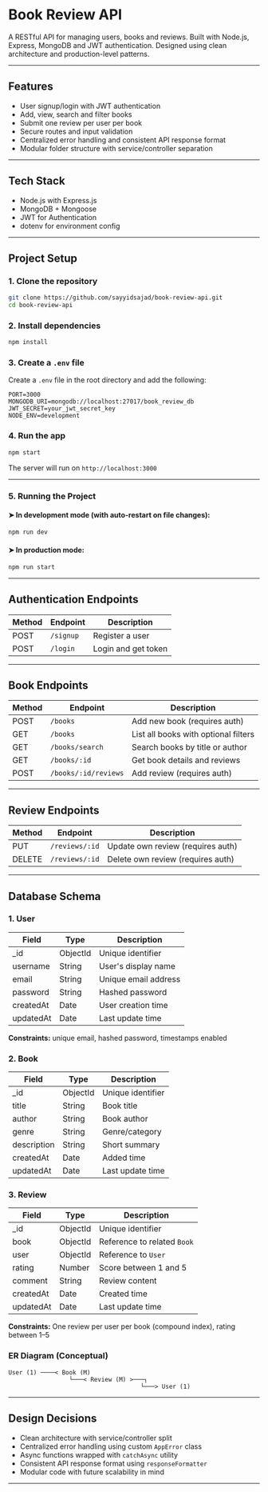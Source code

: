 # Book Review API

A RESTful API for managing users, books and reviews. Built with Node.js, Express, MongoDB and JWT authentication. Designed using clean architecture and production-level patterns.

---

## Features

- User signup/login with JWT authentication
- Add, view, search and filter books
- Submit one review per user per book
- Secure routes and input validation
- Centralized error handling and consistent API response format
- Modular folder structure with service/controller separation
---

## Tech Stack

- Node.js with Express.js
- MongoDB + Mongoose
- JWT for Authentication
- dotenv for environment config

---

## Project Setup

### 1. Clone the repository

```bash
git clone https://github.com/sayyidsajad/book-review-api.git
cd book-review-api
```

### 2. Install dependencies

```bash
npm install
```

### 3. Create a `.env` file

Create a `.env` file in the root directory and add the following:

```env
PORT=3000
MONGODB_URI=mongodb://localhost:27017/book_review_db
JWT_SECRET=your_jwt_secret_key
NODE_ENV=development
```

### 4. Run the app

```bash
npm start
```

The server will run on `http://localhost:3000`

---

### 5. Running the Project

#### ➤ In development mode (with auto-restart on file changes):

```bash
npm run dev
```

#### ➤ In production mode:

```bash
npm run start
```

---

## Authentication Endpoints

| Method | Endpoint     | Description         |
|--------|--------------|---------------------|
| POST   | `/signup`    | Register a user     |
| POST   | `/login`     | Login and get token |

---

## Book Endpoints

| Method | Endpoint           | Description                          |
|--------|--------------------|--------------------------------------|
| POST   | `/books`           | Add new book (requires auth)         |
| GET    | `/books`           | List all books with optional filters |
| GET    | `/books/search`    | Search books by title or author      |
| GET    | `/books/:id`       | Get book details and reviews         |
| POST   | `/books/:id/reviews` | Add review (requires auth)        |

---

## Review Endpoints

| Method | Endpoint           | Description                       |
|--------|--------------------|-----------------------------------|
| PUT    | `/reviews/:id`     | Update own review (requires auth) |
| DELETE | `/reviews/:id`     | Delete own review (requires auth) |

---

## Database Schema

### 1. User

| Field     | Type     | Description                |
|-----------|----------|----------------------------|
| _id       | ObjectId | Unique identifier          |
| username  | String   | User's display name        |
| email     | String   | Unique email address       |
| password  | String   | Hashed password            |
| createdAt | Date     | User creation time         |
| updatedAt | Date     | Last update time           |

**Constraints:** unique email, hashed password, timestamps enabled

### 2. Book

| Field       | Type     | Description                   |
|-------------|----------|-------------------------------|
| _id         | ObjectId | Unique identifier             |
| title       | String   | Book title                    |
| author      | String   | Book author                   |
| genre       | String   | Genre/category                |
| description | String   | Short summary                 |
| createdAt   | Date     | Added time                    |
| updatedAt   | Date     | Last update time              |

### 3. Review

| Field     | Type     | Description                          |
|-----------|----------|--------------------------------------|
| _id       | ObjectId | Unique identifier                    |
| book      | ObjectId | Reference to related `Book`          |
| user      | ObjectId | Reference to `User`                  |
| rating    | Number   | Score between 1 and 5                |
| comment   | String   | Review content                      |
| createdAt | Date     | Created time                        |
| updatedAt | Date     | Last update time                    |

**Constraints:** One review per user per book (compound index), rating between 1–5

### ER Diagram (Conceptual)

```
User (1) ────< Book (M)
                 └───< Review (M) >───┐
                                     └───> User (1)
```

---

## Design Decisions

- Clean architecture with service/controller split
- Centralized error handling using custom `AppError` class
- Async functions wrapped with `catchAsync` utility
- Consistent API response format using `responseFormatter`
- Modular code with future scalability in mind

---